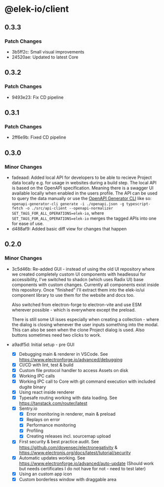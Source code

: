 # @elek-io/client

## 0.3.3

### Patch Changes

- 3b5ff2c: Small visual improvements
- 24520ae: Updated to latest Core

## 0.3.2

### Patch Changes

- 9493e23: Fix CD pipeline

## 0.3.1

### Patch Changes

- 2ff6e9b: Fixed CD pipeline

## 0.3.0

### Minor Changes

- fadeaad: Added local API for developers to be able to recieve Project data locally e.g. for usage in websites during a build step. The local API is based on the OpenAPI specification. Meaning there is a swagger UI available locally when enabled in the users profile. The API can be used to query the data manually or use the [OpenAPI Generator CLI](https://openapi-generator.tech/) like so: `openapi-generator-cli generate -i ./openapi.json -g typescript-fetch -o ./src/api-client --openapi-normalizer SET_TAGS_FOR_ALL_OPERATIONS=elek-io`, where `SET_TAGS_FOR_ALL_OPERATIONS=elek-io` merges the tagged APIs into one for ease of use.
- d488af9: Added basic diff view for changes that happen

## 0.2.0

### Minor Changes

- 3c5d46b: Re-added GUI - instead of using the old UI repository where we created completely custom UI components with headlessui for accessibility, I've switched to shadcn (which uses Radix UI) base components with custom changes. Currently all components exist inside this repository. Once "finished" I'll extract them into the elek-io/ui component library to use them for the website and docs too.

  Also switched from electron-forge to electron-vite and use ESM wherever possible - which is everywhere except the preload.

  There is still some UI isses especially when creating a collection - where the dialog is closing whenever the user inputs something into the modal.
  This can also be seen when the clone Project dialog is used.
  Also buttons sometimes need two clicks to work.

- a9adf5d: Initial setup - pre GUI
  - [x] Debugging main & renderer in VSCode. See https://www.electronforge.io/advanced/debugging
  - [x] CI/CD with lint, test & build
  - [x] Custom file protocol handler to access Assets on disk
  - [x] Working IPC calls
  - [x] Working IPC call to Core with git command execution with included dugite binary
  - [x] Using react inside renderer
  - [x] Typesafe routing working with data loading. See https://tanstack.com/router/latest
  - [x] Sentry.io
    - [x] Error monitoring in renderer, main & preload
    - [x] Replays on error
    - [x] Performance monitoring
    - [x] Profiling
    - [x] Creating releases incl. sourcemap upload
  - [x] First security & best practice audit. See https://github.com/doyensec/electronegativity & https://www.electronjs.org/docs/latest/tutorial/security
  - [x] Automatic updates working. See https://www.electronforge.io/advanced/auto-update (Should work but needs certificates I do not have for not - need to test later)
  - [x] Using an custom app icon
  - [x] Custom borderless window with draggable area
